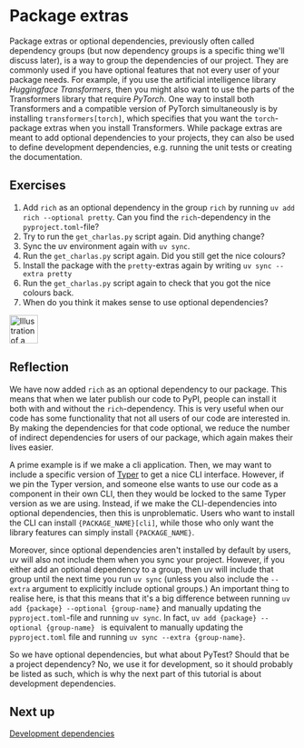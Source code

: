 # Package extras
Package extras or optional dependencies, previously often called dependency groups (but now dependency groups is a specific thing we'll discuss later), is a way to group the dependencies of our project.
They are commonly used if you have optional features that not every user of your package needs.
For example, if you use the artificial intelligence library *Huggingface Transformers*, then you might also want to use the parts of the Transformers library that require *PyTorch*.
One way to install both Transformers and a compatible version of PyTorch simultaneously is by installing `transformers[torch]`, which specifies that you want the `torch`-package extras when you install Transformers.
While package extras are meant to add optional dependencies to your projects, they can also be used to define development dependencies, e.g. running the unit tests or creating the documentation.

## Exercises
1. Add `rich` as an optional dependency in the group `rich` by running `uv add rich --optional pretty`. Can you find the `rich`-dependency in the `pyproject.toml`-file?
2. Try to run the `get_charlas.py` script again. Did anything change?
2. Sync the uv environment again with `uv sync`.
3. Run the `get_charlas.py` script again. Did you still get the nice colours?
4. Install the package with the `pretty`-extras again by writing `uv sync --extra pretty`
5. Run the `get_charlas.py` script again to check that you got the nice colours back.
6. When do you think it makes sense to use optional dependencies?

<img src="../../../assets/post_it_yellow.svg" alt="Illustration of a pink post it note" width="50px" />

## Reflection
We have now added `rich` as an optional dependency to our package.
This means that when we later publish our code to PyPI, people can install it both with and without the `rich`-dependency.
This is very useful when our code has some functionality that not all users of our code are interested in.
By making the dependencies for that code optional, we reduce the number of indirect dependencies for users of our package, which again makes their lives easier.

A prime example is if we make a cli application.
Then, we may want to include a specific version of [Typer](https://typer.tiangolo.com) to get a nice CLI interface.
However, if we pin the Typer version, and someone else wants to use our code as a component in their own CLI, then they would be locked to the same Typer version as we are using.
Instead, if we make the CLI-dependencies into optional dependencies, then this is unproblematic.
Users who want to install the CLI can install `{PACKAGE_NAME}[cli]`, while those who only want the library features can simply install `{PACKAGE_NAME}`.

Moreover, since optional dependencies aren't installed by default by users, uv will also not include them when you sync your project.
However, if you either add an optional dependency to a group, then uv will include that group until the next time you run `uv sync` (unless you also include the `--extra` argument to explicitly include optional groups.)
An important thing to realise here, is that this means that it's a big difference between running `uv add {package} --optional {group-name}` and manually updating the `pyproject.toml`-file and running `uv sync`.
In fact, `uv add {package} --optional {group-name} ` is equivalent to manually updating the `pyproject.toml` file and running `uv sync --extra {group-name}`.

So we have optional dependencies, but what about PyTest? Should that be a project dependency?
No, we use it for development, so it should probably be listed as such, which is why the next part of this tutorial is about development dependencies.

## Next up
[Development dependencies](./08-dev-dependencies.md)
